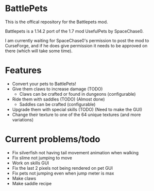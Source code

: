 # BattlePets

This is the offical repository for the Battlepets mod.

Battlepets is a 1.14.2 port of the 1.7 mod UsefulPets by SpaceChase0.

I am currently waiting for SpaceChase0's permission to post the mod to CurseForge, and if he does give permission
it needs to be approved on there (which will take some time).

# Features

- Convert your pets to BattlePets!
- Give them claws to increase damage (TODO)
  - Claws can be crafted or found in dungeons (configurable)
- Ride them with saddles (TODO) (Almost done)
  - Saddles can be crafted (configurable)
- Upgrade them with special skills (TODO) (Need to make the GUI)
- Change their texture to one of the 64 unique textures (and more variations)

# Current problems/todo

- Fix silverfish not having tail movement animation when walking
- Fix slime not jumping to move
- Work on skills GUI
- Fix the last 2 pixels not being rendered on pet GUI
- Fix pets not jumping even when jump meter is max
- Make claws
- Make saddle recipe
